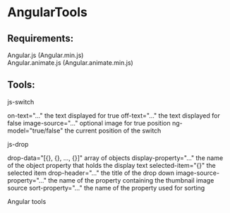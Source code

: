 # AngularTools

Requirements:
-----------------------------------------------------

Angular.js (Angular.min.js) <br/>
Angular.animate.js (Angular.animate.min.js)


Tools:
-----------------------------------------------------

js-switch

on-text="..." the text displayed for true
off-text="..." the text displayed for false
image-source="..." optional image for true position
ng-model="true/false" the current position of the switch

js-drop

drop-data="[{}, {}, ..., {}]" array of objects
display-property="..." the name of the object property that holds the display text
selected-item="{}" the selected item
drop-header="..." the title of the drop down
image-source-property="..." the name of the property containing the thumbnail image source
sort-property="..." the name of the property used for sorting


Angular tools
